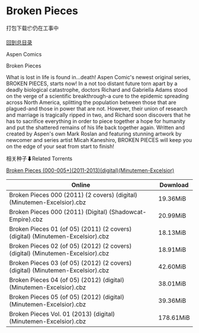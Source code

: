 # Broken Pieces

打包下载📦仍在工事中

[回到总目录](/Catalogs.md)

Aspen Comics

Broken Pieces

What is lost in life is found in...death! Aspen Comic's newest original series, BROKEN PIECES, starts now! In a not too distant future torn apart by a deadly biological catastrophe, doctors Richard and Gabriella Adams stood on the verge of a scientific breakthrough-a cure to the epidemic spreading across North America, splitting the population between those that are plagued-and those in power that are not. However, their union of research and marriage is tragically ripped in two, and Richard soon discovers that he has to sacrifice everything in order to piece together a hope for humanity and put the shattered remains of his life back together again. Written and created by Aspen's own Mark Roslan and featuring stunning artwork by newcomer and series artist Micah Kaneshiro, BROKEN PIECES will keep you on the edge of your seat from start to finish! 





相关种子⬇Related Torrents

[Broken Pieces (000-005+)(2011-2013)(digital)(Minutemen-Excelsior)](https://github.com/alicewish/markdown/blob/master/torrent/Broken-Pieces--000-005---2011-2013--digital--Minutemen-Excelsior.md)

Online | Download
--- | ---
Broken Pieces 000 (2011) (2 covers) (digital) (Minutemen-Excelsior).cbz | 19.36MiB
Broken Pieces 000 (2011) (Digital) (Shadowcat-Empire).cbz | 20.99MiB
Broken Pieces 01 (of 05) (2011) (2 covers) (digital) (Minutemen-Excelsior).cbz | 18.13MiB
Broken Pieces 02 (of 05) (2012) (2 covers) (digital) (Minutemen-Excelsior).cbz | 18.91MiB
Broken Pieces 03 (of 05) (2012) (2 covers) (digital) (Minutemen-Excelsior).cbz | 42.60MiB
Broken Pieces 04 (of 05) (2012) (digital) (Minutemen-Excelsior).cbz | 38.01MiB
Broken Pieces 05 (of 05) (2012) (digital) (Minutemen-Excelsior).cbz | 39.36MiB
Broken Pieces Vol. 01 (2013) (digital) (Minutemen-Excelsior).cbz | 178.61MiB